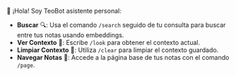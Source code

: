 🤖 ¡Hola! Soy TeoBot asistente personal:

- **Buscar** 🔍: Usa el comando `/search` seguido de tu consulta para buscar entre tus notas usando embeddings.
- **Ver Contexto** 📄: Escribe `/look` para obtener el contexto actual.
- **Limpiar Contexto** 🧹: Utiliza `/clear` para limpiar el contexto guardado.
- **Navegar Notas** 📖: Accede a la página base de tus notas con el comando `/page`.